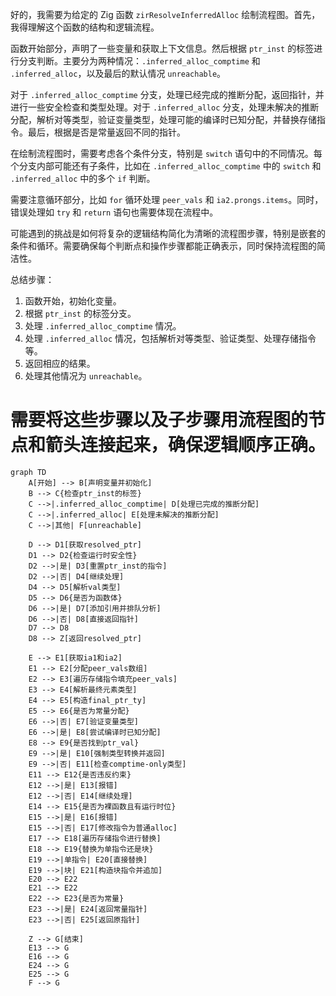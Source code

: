 好的，我需要为给定的 Zig 函数 `zirResolveInferredAlloc` 绘制流程图。首先，我得理解这个函数的结构和逻辑流程。

函数开始部分，声明了一些变量和获取上下文信息。然后根据 `ptr_inst` 的标签进行分支判断。主要分为两种情况：`.inferred_alloc_comptime` 和 `.inferred_alloc`，以及最后的默认情况 `unreachable`。

对于 `.inferred_alloc_comptime` 分支，处理已经完成的推断分配，返回指针，并进行一些安全检查和类型处理。对于 `.inferred_alloc` 分支，处理未解决的推断分配，解析对等类型，验证变量类型，处理可能的编译时已知分配，并替换存储指令。最后，根据是否是常量返回不同的指针。

在绘制流程图时，需要考虑各个条件分支，特别是 `switch` 语句中的不同情况。每个分支内部可能还有子条件，比如在 `.inferred_alloc_comptime` 中的 `switch` 和 `.inferred_alloc` 中的多个 `if` 判断。

需要注意循环部分，比如 `for` 循环处理 `peer_vals` 和 `ia2.prongs.items`。同时，错误处理如 `try` 和 `return` 语句也需要体现在流程中。

可能遇到的挑战是如何将复杂的逻辑结构简化为清晰的流程图步骤，特别是嵌套的条件和循环。需要确保每个判断点和操作步骤都能正确表示，同时保持流程图的简洁性。

总结步骤：
1. 函数开始，初始化变量。
2. 根据 `ptr_inst` 的标签分支。
3. 处理 `.inferred_alloc_comptime` 情况。
4. 处理 `.inferred_alloc` 情况，包括解析对等类型、验证类型、处理存储指令等。
5. 返回相应的结果。
6. 处理其他情况为 `unreachable`。

需要将这些步骤以及子步骤用流程图的节点和箭头连接起来，确保逻辑顺序正确。
================================================
```mermaid
graph TD
    A[开始] --> B[声明变量并初始化]
    B --> C{检查ptr_inst的标签}
    C -->|.inferred_alloc_comptime| D[处理已完成的推断分配]
    C -->|.inferred_alloc| E[处理未解决的推断分配]
    C -->|其他| F[unreachable]

    D --> D1[获取resolved_ptr]
    D1 --> D2{检查运行时安全性}
    D2 -->|是| D3[重置ptr_inst的指令]
    D2 -->|否| D4[继续处理]
    D4 --> D5[解析val类型]
    D5 --> D6{是否为函数体}
    D6 -->|是| D7[添加引用并排队分析]
    D6 -->|否| D8[直接返回指针]
    D7 --> D8
    D8 --> Z[返回resolved_ptr]

    E --> E1[获取ia1和ia2]
    E1 --> E2[分配peer_vals数组]
    E2 --> E3[遍历存储指令填充peer_vals]
    E3 --> E4[解析最终元素类型]
    E4 --> E5[构造final_ptr_ty]
    E5 --> E6{是否为常量分配}
    E6 -->|否| E7[验证变量类型]
    E6 -->|是| E8[尝试编译时已知分配]
    E8 --> E9{是否找到ptr_val}
    E9 -->|是| E10[强制类型转换并返回]
    E9 -->|否| E11[检查comptime-only类型]
    E11 --> E12{是否违反约束}
    E12 -->|是| E13[报错]
    E12 -->|否| E14[继续处理]
    E14 --> E15{是否为裸函数且有运行时位}
    E15 -->|是| E16[报错]
    E15 -->|否| E17[修改指令为普通alloc]
    E17 --> E18[遍历存储指令进行替换]
    E18 --> E19{替换为单指令还是块}
    E19 -->|单指令| E20[直接替换]
    E19 -->|块| E21[构造块指令并追加]
    E20 --> E22
    E21 --> E22
    E22 --> E23{是否为常量}
    E23 -->|是| E24[返回常量指针]
    E23 -->|否| E25[返回原指针]

    Z --> G[结束]
    E13 --> G
    E16 --> G
    E24 --> G
    E25 --> G
    F --> G
```